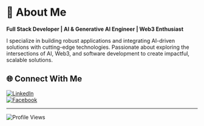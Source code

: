 # 💫 About Me
**Full Stack Developer | AI & Generative AI Engineer | Web3 Enthusiast**

I specialize in building robust applications and integrating AI-driven solutions with cutting-edge technologies. Passionate about exploring the intersections of AI, Web3, and software development to create impactful, scalable solutions.

## 🌐 Connect With Me
[![LinkedIn](https://img.shields.io/badge/LinkedIn-%230077B5.svg?logo=linkedin&logoColor=white)](https://linkedin.com/in/muhammad-mehdi-b39971289)  
[![Facebook](https://img.shields.io/badge/Facebook-%231877F2.svg?logo=Facebook&logoColor=white)](https://www.facebook.com/profile.php?id=100008780174108)

---
![Profile Views](https://visitcount.itsvg.in/api?id=m-mehdi14&icon=9&color=0)

